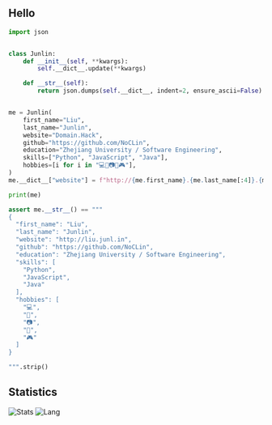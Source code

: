 ## Hello

```python
import json


class Junlin:
    def __init__(self, **kwargs):
        self.__dict__.update(**kwargs)

    def __str__(self):
        return json.dumps(self.__dict__, indent=2, ensure_ascii=False)


me = Junlin(
    first_name="Liu",
    last_name="Junlin",
    website="Domain.Hack",
    github="https://github.com/NoCLin",
    education="Zhejiang University / Software Engineering",
    skills=["Python", "JavaScript", "Java"],
    hobbies=[i for i in "💻🏃📷🏸🎮"],
)
me.__dict__["website"] = f"http://{me.first_name}.{me.last_name[:4]}.{me.last_name[4:]}".lower()

print(me)

assert me.__str__() == """
{
  "first_name": "Liu",
  "last_name": "Junlin",
  "website": "http://liu.junl.in",
  "github": "https://github.com/NoCLin",
  "education": "Zhejiang University / Software Engineering",
  "skills": [
    "Python",
    "JavaScript",
    "Java"
  ],
  "hobbies": [
    "💻",
    "🏃",
    "📷",
    "🏸",
    "🎮"
  ]
}

""".strip()

```

## Statistics
![Stats](https://github-readme-stats.vercel.app/api?username=noclin)
![Lang](https://github-readme-stats.vercel.app/api/top-langs/?username=noclin&hide=ipynb,html&layout=compact)
